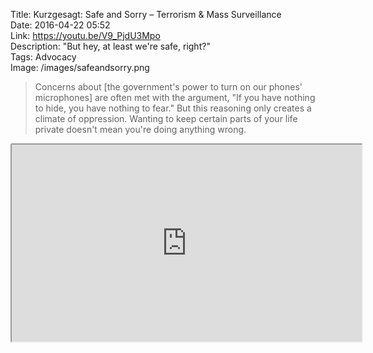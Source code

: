 Title: Kurzgesagt: Safe and Sorry – Terrorism & Mass Surveillance  
Date: 2016-04-22 05:52  
Link: https://youtu.be/V9_PjdU3Mpo  
Description: "But hey, at least we're safe, right?"  
Tags: Advocacy  
Image: /images/safeandsorry.png  

> Concerns about [the government's power to turn on our phones' microphones] are often met with the argument, "If you have nothing to hide, you have nothing to fear." But this reasoning only creates a climate of oppression. Wanting to keep certain parts of your life private doesn't mean you're doing anything wrong.

<iframe style="border-radius: 0.2em" width="560" height="315" src="https://www.youtube-nocookie.com/embed/V9_PjdU3Mpo?rel=0&amp;showinfo=0" allowfullscreen></iframe>